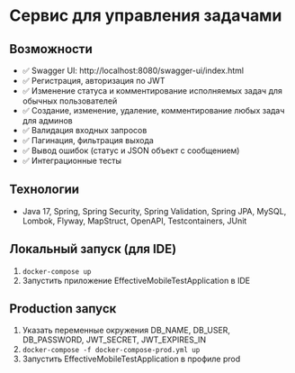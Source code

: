 # Сервис для управления задачами

## Возможности

* ✅ Swagger UI: http://localhost:8080/swagger-ui/index.html
* ✅ Регистрация, авторизация по JWT
* ✅ Изменение статуса и комментирование исполняемых задач для обычных пользователей
* ✅ Создание, изменение, удаление, комментирование любых задач для админов
* ✅ Валидация входных запросов
* ✅ Пагинация, фильтрация выхода
* ✅ Вывод ошибок (статус и JSON объект с сообщением)
* ✅ Интеграционные тесты

## Технологии

* Java 17, Spring, Spring Security, Spring Validation, Spring JPA, MySQL, Lombok, Flyway, MapStruct, OpenAPI, Testcontainers, JUnit

## Локальный запуск (для IDE)

1. `docker-compose up`
2. Запустить приложение EffectiveMobileTestApplication в IDE

## Production запуск

1. Указать переменные окружения DB_NAME, DB_USER, DB_PASSWORD, JWT_SECRET, JWT_EXPIRES_IN
2. `docker-compose -f docker-compose-prod.yml up`
3. Запустить EffectiveMobileTestApplication в профиле prod